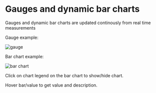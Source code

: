# Gauges and dynamic bar charts

Gauges and dynamic bar charts are updated continously from real time measurements

Gauge example:

![gauge](../../img/gauge.png)

Bar chart example:

![bar chart](../../img/barchart.png)

Click on chart legend on the bar chart to show/hide chart.

Hover bar/value to get value and description.